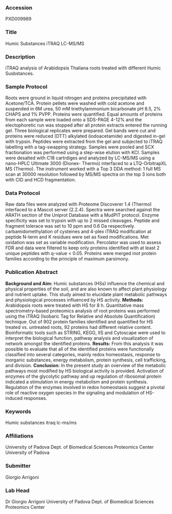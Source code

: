 ### Accession
PXD009989

### Title
Humic Substances iTRAQ LC-MS/MS

### Description
iTRAQ analysis of Arabidopsis Thaliana roots treated with different Humic Susbstances.

### Sample Protocol
Roots were ground in liquid nitrogen and proteins precipitated with Acetone/TCA. Protein pellets were washed with cold acetone and suspended in 6M urea, 50 mM triethylammonium bicarbonate pH 8.5, 2% CHAPS and 1% PVPP. Proteins were quantified. Equal amounts of proteins from each sample were loaded onto a SDS-PAGE 4-12% and the electophoretic run was stopped after all protein extracts entered the running gel. Three biological replicates were prepared.  Gel bands were cut and proteins were reduced (DTT) alkylated (iodoacetamide) and digested in-gel with trypsin. Peptides were extracted from the gel and subjected to iTRAQ labelling with a tag-swapping strategy. Samples were pooled and SCX fractionation was performed using a step-wise elution with KCl. Samples were desalted with C18 cartrdiges and analyzed by LC-MS/MS using a nano-HPLC Ultimate 3000 (Dionex- Thermo) interfaced to a LTQ-OrbitrapXL MS (Thermo). The instrument worked with a Top 3 DDA method: 1 full MS scan at 30000 resolution followed by MS/MS spectra on the top 3 ions both with CID and HCD fragmentation.

### Data Protocol
Raw data files were analyzed with Proteome Discoverer 1.4 (Thermo) interfaced to a Mascot server (2.2.4). Spectra were searched against the ARATH section of the Uniprot Database with a MudPIT protocol. Enzyme specificity was set to trypsin with up to 2 missed cleavages. Peptide and fragment tolerace was set to 10 ppm and 0.6 Da respectively. carbamidomethylation of cysteines and 4-plex iTRAQ modification at peptide N-term and K residues were set as fixed modifications. Met oxidation was set as variable modification. Percolator was used to assess FDR and data were filtered to keep only proteins identified with at least 2 unique peptides with q-value < 0.05. Proteins were merged inot protein families according to the principle of maximum parsimony.

### Publication Abstract
<b>Background and Aim:</b> Humic substances (HSs) influence the chemical and physical properties of the soil, and are also known to affect plant physiology and nutrient uptake. This study aimed to elucidate plant metabolic pathways and physiological processes influenced by HS activity. <b>Methods:</b> Arabidopsis roots were treated with HS for 8 h. Quantitative mass spectrometry-based proteomics analysis of root proteins was performed using the iTRAQ (Isobaric Tag for Relative and Absolute Quantification) technique. Out of 902 protein families identified and quantified for HS treated vs. untreated roots, 92 proteins had different relative content. Bioinformatic tools such as STRING, KEGG, IIS and Cytoscape were used to interpret the biological function, pathway analysis and visualization of network amongst the identified proteins. <b>Results:</b> From this analysis it was possible to evaluate that all of the identified proteins were functionally classified into several categories, mainly redox homeostasis, response to inorganic substances, energy metabolism, protein synthesis, cell trafficking, and division. <b>Conclusion:</b> In the present study an overview of the metabolic pathways most modified by HS biological activity is provided. Activation of enzymes of the glycolytic pathway and up regulation of ribosomal protein indicated a stimulation in energy metabolism and protein synthesis. Regulation of the enzymes involved in redox homeostasis suggest a pivotal role of reactive oxygen species in the signaling and modulation of HS-induced responses.

### Keywords
Humic substances itraq lc-ms/ms

### Affiliations
University of Padova Dept. of Biomedical Sciences Proteomics Center
University of Padova

### Submitter
Giorgio  Arrigoni

### Lab Head
Dr Giorgio Arrigoni
University of Padova Dept. of Biomedical Sciences Proteomics Center


